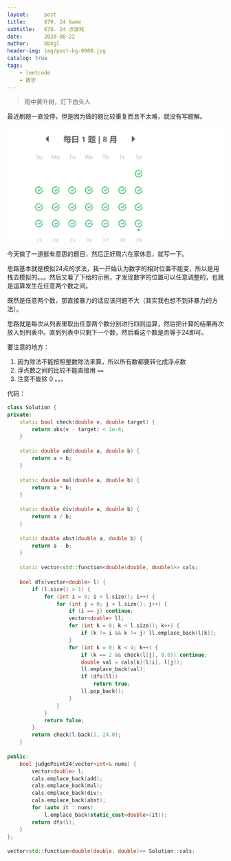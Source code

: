 ```yaml
---
layout:     post
title:      679. 24 Game
subtitle:   679. 24 点游戏
date:       2020-08-22
author:     bbkgl
header-img: img/post-bg-0008.jpg
catalog: true
tags:
    - leetcode
    - 数学
---
```


> 雨中黄叶树，灯下白头人

最近刷题一直没停，但是因为做的题比较重复而且不太难，就没有写题解。

![1598080499022](https://raw.githubusercontent.com/bbkgl/bbkgl.github.io/master/cloud_img/1598080499022.png)

今天做了一道挺有意思的题目，然后正好周六在家休息，就写一下。

思路基本就是模拟24点的求法，我一开始认为数字的相对位置不能变，所以是用栈去模拟的。。。然后又看了下给的示例，才发现数字的位置可以任意调整的，也就是运算发生在任意两个数之间。

既然是任意两个数，那直接暴力的话应该问题不大（其实我也想不到非暴力的方法）。

思路就是每次从列表里取出任意两个数分别进行四则运算，然后把计算的结果再次放入到列表中。直到列表中只剩下一个数，然后看这个数是否等于24即可。

要注意的地方：

1. 因为除法不能按照整数除法来算，所以所有数都要转化成浮点数
2. 浮点数之间的比较不能直接用 `==`
3. 注意不能除 0 。。。

代码：

```cpp
class Solution {
private:
    static bool check(double v, double target) {
        return abs(v - target) < 1e-6;
    }

    static double add(double a, double b) {
        return a + b;
    }

    static double mul(double a, double b) {
        return a * b;
    }

    static double div(double a, double b) {
        return a / b;
    }

    static double abst(double a, double b) {
        return a - b;
    }

    static vector<std::function<double(double, double)>> cals;

    bool dfs(vector<double> l) {
        if (l.size() > 1) {
            for (int i = 0; i < l.size(); i++) {
                for (int j = 0; j < l.size(); j++) {
                    if (i == j) continue;
                    vector<double> ll;
                    for (int k = 0; k < l.size(); k++) {
                        if (k != i && k != j) ll.emplace_back(l[k]);
                    }
                    for (int k = 0; k < 4; k++) {
                        if (k == 2 && check(l[j], 0.0)) continue;
                        double val = cals[k](l[i], l[j]);
                        ll.emplace_back(val);
                        if (dfs(ll))
                            return true;
                        ll.pop_back();
                    }
                }
            }
            return false;
        }
        return check(l.back(), 24.0);
    }

public:
    bool judgePoint24(vector<int>& nums) {
        vector<double> l;
        cals.emplace_back(add);
        cals.emplace_back(mul);
        cals.emplace_back(div);
        cals.emplace_back(abst);
        for (auto it : nums)
            l.emplace_back(static_cast<double>(it));
        return dfs(l);
    }
};

vector<std::function<double(double, double)>> Solution::cals;
```

